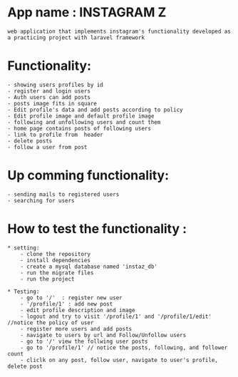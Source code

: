 # App name : INSTAGRAM Z
    web application that implements instagram's functionality developed as a practicing project with laravel framework

# Functionality:
    - showing users profiles by id
    - register and login users
    - Auth users can add posts
    - posts image fits in square
    - Edit profile's data and add posts according to policy
    - Edit profile image and default profile image
    - following and unfollowing users and count them
    - home page contains posts of following users
    - link to profile from  header
    - delete posts
    - follow a user from post
    

# Up comming functionality:
    - sending mails to registered users
    - searching for users


# How to test the functionality : 
    * setting: 
        - clone the repository
        - install dependencies 
        - create a mysql database named 'instaz_db'
        - run the migrate files
        - run the project
    
    * Testing: 
        - go to '/'  : register new user
        - '/profile/1' : add new post
        - edit profile description and image
        - logout and try to visit '/profile/1' and '/profile/1/edit' //notice the policy of user
        - register more users and add posts
        - navigate to users by url and Follow/Unfollow users
        - go to '/' view the follwing user posts
        - go to '/profile/1' // notice the posts, following, and follower count
        - cliclk on any post, follow user, navigate to user's profile, delete post
        
